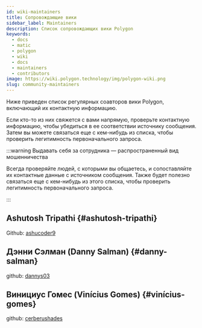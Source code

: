 ```yaml
---
id: wiki-maintainers
title: Сопровождающие вики
sidebar_label: Maintainers
description: Список сопровождающих вики Polygon
keywords:
  - docs
  - matic
  - polygon
  - wiki
  - docs
  - maintainers
  - contributors
image: https://wiki.polygon.technology/img/polygon-wiki.png
slug: community-maintainers
---
```


Ниже приведен список регулярных соавторов вики Polygon, включающий их контактную информацию.

Если кто-то из них свяжется с вами напрямую, проверьте контактную
информацию, чтобы убедиться в ее соответствии источнику сообщения. Затем вы можете связаться еще с кем-нибудь из списка, чтобы проверить легитимность первоначального запроса.

:::warning Выдавать себя за сотрудника — распространенный вид мошенничества

Всегда проверяйте людей, с которыми вы общаетесь, и сопоставляйте их контактные данные с источником сообщения. Также будет полезно связаться еще с кем-нибудь из этого списка, чтобы проверить легитимность первоначального запроса.

:::

## Ashutosh Tripathi {#ashutosh-tripathi}

Github: [ashucoder9](https://github.com/ashucoder9)

## Дэнни Сэлман (Danny Salman) {#danny-salman}

github: [dannys03](https://github.com/DannyS03)

## Винициус Гомес (Vinícius Gomes) {#vinícius-gomes}

github: [cerberushades](https://github.com/cerberushades)
